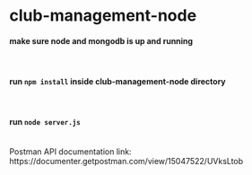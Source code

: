 # club-management-node

<h4>make sure node and mongodb is up and running</h4>
<br/>
<h4>run <code>npm install</code> inside club-management-node directory</h4>
<br/>
<h4>run <code>node server.js</code></h4>
<br/>
Postman API documentation link: https://documenter.getpostman.com/view/15047522/UVksLtob
